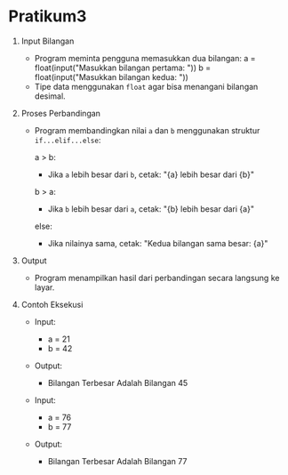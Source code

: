 # Pratikum3

1. Input Bilangan
   - Program meminta pengguna memasukkan dua bilangan:
     a = float(input("Masukkan bilangan pertama: "))
     b = float(input("Masukkan bilangan kedua: "))
   - Tipe data menggunakan `float` agar bisa menangani bilangan desimal.
   
2. Proses Perbandingan
   - Program membandingkan nilai `a` dan `b` menggunakan struktur `if...elif...else`:

     a > b:
       - Jika `a` lebih besar dari `b`, cetak: "{a} lebih besar dari {b}"

     b > a:
       - Jika `b` lebih besar dari `a`, cetak: "{b} lebih besar dari {a}"

     else:
       - Jika nilainya sama, cetak: "Kedua bilangan sama besar: {a}"

3. Output
   - Program menampilkan hasil dari perbandingan secara langsung ke layar.

4. Contoh Eksekusi
   - Input:
     - a = 21
     - b = 42
   - Output:
     - Bilangan Terbesar Adalah Bilangan 45

   - Input:
     - a = 76
     - b = 77
   - Output:
     -  Bilangan Terbesar Adalah Bilangan 77
